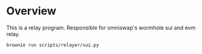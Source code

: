 # Overview

This is a relay program. Responsible for omniswap's wormhole sui and evm relay.

~~~shell
brownie run scripts/relayer/sui.py
~~~
